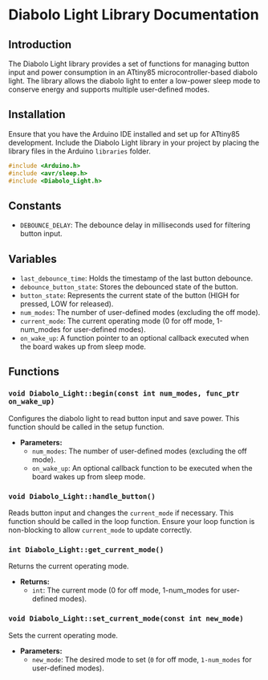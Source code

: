 # Diabolo Light Library Documentation

## Introduction

The Diabolo Light library provides a set of functions for managing button input and power consumption in an ATtiny85 microcontroller-based diabolo light. The library allows the diabolo light to enter a low-power sleep mode to conserve energy and supports multiple user-defined modes.

## Installation

Ensure that you have the Arduino IDE installed and set up for ATtiny85 development. Include the Diabolo Light library in your project by placing the library files in the Arduino `libraries` folder.

```cpp
#include <Arduino.h>
#include <avr/sleep.h>
#include <Diabolo_Light.h>
```

## Constants

- `DEBOUNCE_DELAY`: The debounce delay in milliseconds used for filtering button input.

## Variables

- `last_debounce_time`: Holds the timestamp of the last button debounce.
- `debounce_button_state`: Stores the debounced state of the button.
- `button_state`: Represents the current state of the button (HIGH for pressed, LOW for released).
- `num_modes`: The number of user-defined modes (excluding the off mode).
- `current_mode`: The current operating mode (0 for off mode, 1-num_modes for user-defined modes).
- `on_wake_up`: A function pointer to an optional callback executed when the board wakes up from sleep mode.

## Functions

### `void Diabolo_Light::begin(const int num_modes, func_ptr on_wake_up)`

Configures the diabolo light to read button input and save power. This function should be called in the setup function.

- **Parameters:**
  - `num_modes`: The number of user-defined modes (excluding the off mode).
  - `on_wake_up`: An optional callback function to be executed when the board wakes up from sleep mode.

### `void Diabolo_Light::handle_button()`

Reads button input and changes the `current_mode` if necessary. This function should be called in the loop function. Ensure your loop function is non-blocking to allow `current_mode` to update correctly.

### `int Diabolo_Light::get_current_mode()`

Returns the current operating mode.

- **Returns:**
  - `int`: The current mode (0 for off mode, 1-num_modes for user-defined modes).

### `void Diabolo_Light::set_current_mode(const int new_mode)`

Sets the current operating mode.

- **Parameters:**
  - `new_mode`: The desired mode to set (`0` for off mode, `1-num_modes` for user-defined modes).